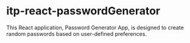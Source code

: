 # itp-react-passwordGenerator
 This React application, Password Generator App, is designed to create random passwords based on user-defined preferences. 
